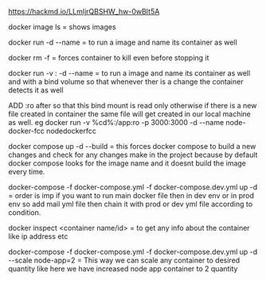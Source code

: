 https://hackmd.io/LLmIjrQBSHW_hw-0wBIt5A

docker image ls = shows images

docker run -d --name <conatiner-name> <image-name> = to run a image and name its container as well

docker rm <container-name> -f = forces container to kill even before stopping it

docker run -v <path of folder in computer>:<path of workdir in container> -d --name <conatiner-name> <image-name> = to run a image and name its container as well and with a bind volume so that whenever ther is a change the container detects it as well

ADD :ro after <path of workdir in container> so that this bind mount is read only otherwise if there is a new file created in container the same file will get created in our local machine as well.
eg docker run -v %cd%:/app:ro -p 3000:3000 -d --name node-docker-fcc nodedockerfcc

docker compose up -d --build = this forces docker compose to build a new changes and check for any changes make in the project because by default docker compose looks for the image name and it doesnt build the image every time.

docker-compose -f docker-compose.yml -f docker-compose.dev.yml up -d = order is imp if you want to run main docker file then in dev env or in prod env so add mail yml file then chain it with prod or dev yml file according to condition.

docker inspect <container name/id> = to get any info about the container like ip address etc

docker-compose -f docker-compose.yml -f docker-compose.dev.yml up -d --scale node-app=2 = This way we can scale any container to desired quantity like here we have increased node app container to 2 quantity
